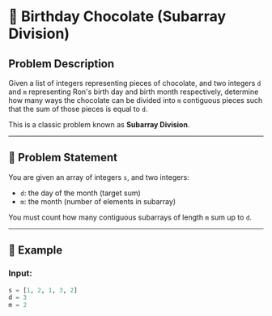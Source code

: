 # 🎂 Birthday Chocolate (Subarray Division)

## Problem Description

Given a list of integers representing pieces of chocolate, and two integers `d` and `m` representing Ron's birth day and birth month respectively, determine how many ways the chocolate can be divided into `m` contiguous pieces such that the sum of those pieces is equal to `d`.

This is a classic problem known as **Subarray Division**.

---

## 🧠 Problem Statement

You are given an array of integers `s`, and two integers:
- `d`: the day of the month (target sum)
- `m`: the month (number of elements in subarray)

You must count how many contiguous subarrays of length `m` sum up to `d`.

---

## 🧪 Example

### Input:
```python
s = [1, 2, 1, 3, 2]
d = 3
m = 2
